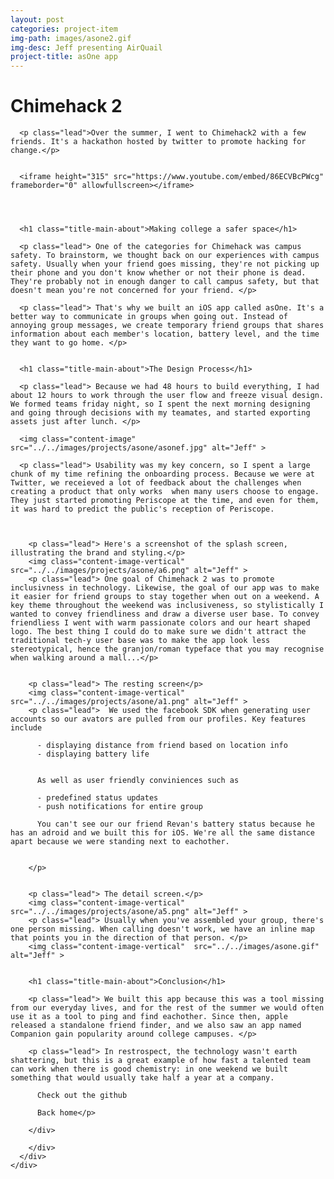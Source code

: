 ```yaml
---
layout: post
categories: project-item
img-path: images/asone2.gif
img-desc: Jeff presenting AirQuail
project-title: asOne app
---
```


<div class="container-fluid">
  <div class="description"> 
    <div class="row text-left">
<div class="col-sm-10 col-sm-offset-1">
      <h1 class="title-main-about">Chimehack 2</h1>

      <p class="lead">Over the summer, I went to Chimehack2 with a few friends. It's a hackathon hosted by twitter to promote hacking for change.</p>


      <iframe height="315" src="https://www.youtube.com/embed/86ECVBcPWcg" frameborder="0" allowfullscreen></iframe>




      <h1 class="title-main-about">Making college a safer space</h1>

      <p class="lead"> One of the categories for Chimehack was campus safety. To brainstorm, we thought back on our experiences with campus safety. Usually when your friend goes missing, they're not picking up their phone and you don't know whether or not their phone is dead. They're probably not in enough danger to call campus safety, but that doesn't mean you're not concerned for your friend. </p>

      <p class="lead"> That's why we built an iOS app called asOne. It's a better way to communicate in groups when going out. Instead of annoying group messages, we create temporary friend groups that shares information about each member's location, battery level, and the time they want to go home. </p>


      <h1 class="title-main-about">The Design Process</h1>   

      <p class="lead"> Because we had 48 hours to build everything, I had about 12 hours to work through the user flow and freeze visual design. We formed teams friday night, so I spent the next morning designing and going through decisions with my teamates, and started exporting assets just after lunch. </p>

      <img class="content-image"  src="../../images/projects/asone/asonef.jpg" alt="Jeff" >

      <p class="lead"> Usability was my key concern, so I spent a large chunk of my time refining the onboarding process. Because we were at Twitter, we receieved a lot of feedback about the challenges when creating a product that only works  when many users choose to engage. They just started promoting Periscope at the time, and even for them, it was hard to predict the public's reception of Periscope.



        <p class="lead"> Here's a screenshot of the splash screen, illustrating the brand and styling.</p>
        <img class="content-image-vertical"  src="../../images/projects/asone/a6.png" alt="Jeff" >
        <p class="lead"> One goal of Chimehack 2 was to promote inclusivness in technology. Likewise, the goal of our app was to make it easier for friend groups to stay together when out on a weekend. A key theme throughout the weekend was inclusiveness, so stylistically I wanted to convey friendliness and draw a diverse user base. To convey friendliess I went with warm passionate colors and our heart shaped logo. The best thing I could do to make sure we didn't attract the traditional tech-y user base was to make the app look less stereotypical, hence the granjon/roman typeface that you may recognise when walking around a mall...</p>   


        <p class="lead"> The resting screen</p>
        <img class="content-image-vertical"  src="../../images/projects/asone/a1.png" alt="Jeff" >
        <p class="lead">  We used the facebook SDK when generating user accounts so our avators are pulled from our profiles. Key features include

          - displaying distance from friend based on location info
          - displaying battery life


          As well as user friendly conviniences such as

          - predefined status updates 
          - push notifications for entire group

          You can't see our our friend Revan's battery status because he has an adroid and we built this for iOS. We're all the same distance apart because we were standing next to eachother.


        </p>   


        <p class="lead"> The detail screen.</p>
        <img class="content-image-vertical"  src="../../images/projects/asone/a5.png" alt="Jeff" >
        <p class="lead"> Usually when you've assembled your group, there's one person missing. When calling doesn't work, we have an inline map that points you in the direction of that person. </p>
        <img class="content-image-vertical"  src="../../images/asone.gif" alt="Jeff" >   


        <h1 class="title-main-about">Conclusion</h1>

        <p class="lead"> We built this app because this was a tool missing from our everyday lives, and for the rest of the summer we would often use it as a tool to ping and find eachother. Since then, apple released a standalone friend finder, and we also saw an app named Companion gain popularity around college campuses. </p>

        <p class="lead"> In restrospect, the technology wasn't earth shattering, but this is a great example of how fast a talented team can work when there is good chemistry: in one weekend we built something that would usually take half a year at a company. 

          Check out the github

          Back home</p>

        </div>

        </div>
      </div>
    </div>